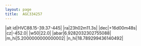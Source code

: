 ```yaml
---
layout: page
title:  AGC334257
--- 
```

|alt id|HVC88.15-39.37-445|
|ra|23h02m11.3s|
|dec|+16d00m48s|
|cz|-452.0|
|w50|22.0|
|abar|6.9282032302755088|
|m_hi|5.2000000000000002|
|n_hi|18.789299436140492|
